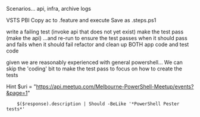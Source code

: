 Scenarios... api, infra, archive logs

VSTS PBI
Copy ac to .feature and execute
Save as .steps.ps1 

write a failing test (invoke api that does not yet exist)
make the test pass   (make the api) 
 ...and re-run to ensure the test passes when it should pass and fails when it should fail
refactor and clean up BOTH app code and test code

given we are reasonably experienced with general powershell...
We can skip the 'coding' bit to make the test pass 
to focus on how to create the tests 


Hint 
        $uri = "https://api.meetup.com/Melbourne-PowerShell-Meetup/events?&page=1"

        $($response).description | Should -BeLike '*PowerShell Pester tests*'
